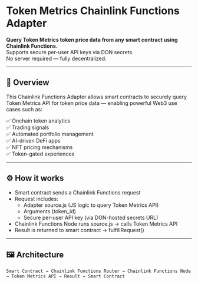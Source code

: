 # Token Metrics Chainlink Functions Adapter

**Query Token Metrics token price data from any smart contract using Chainlink Functions.**  
Supports secure per-user API keys via DON secrets.  
No server required — fully decentralized.

---

## 🚀 Overview

This Chainlink Functions Adapter allows smart contracts to securely query Token Metrics API for token price data — enabling powerful Web3 use cases such as:

✅ Onchain token analytics  
✅ Trading signals  
✅ Automated portfolio management  
✅ AI-driven DeFi apps  
✅ NFT pricing mechanisms  
✅ Token-gated experiences  

---

## ⚙️ How it works

- Smart contract sends a Chainlink Functions request
- Request includes:
  - Adapter source.js (JS logic to query Token Metrics API)
  - Arguments (token_id)
  - Secure per-user API key (via DON-hosted secrets URL)
- Chainlink Functions Node runs source.js → calls Token Metrics API
- Result is returned to smart contract → fulfillRequest()

---

## 🖼 Architecture

```text
Smart Contract → Chainlink Functions Router → Chainlink Functions Node → Token Metrics API → Result → Smart Contract
